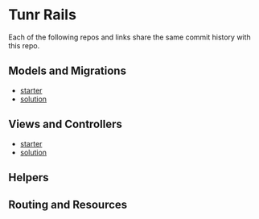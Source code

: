 # Tunr Rails

Each of the following repos and links share the same commit history with this repo.

## Models and Migrations

- [starter](https://github.com/ga-dc/tunr-rails-models-and-migrations/tree/master)
- [solution](https://github.com/ga-dc/tunr-rails-models-and-migrations/tree/solution)

## Views and Controllers

- [starter](https://github.com/ga-dc/tunr-rails-views-and-controllers/tree/solution)
- [solution](https://github.com/ga-dc/tunr-rails-views-and-controllers/tree/master)

## Helpers

## Routing and Resources